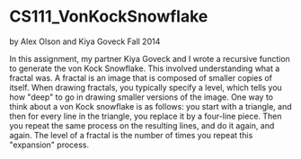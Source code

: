# CS111_VonKockSnowflake

by Alex Olson and Kiya Goveck
Fall 2014

In this assignment, my partner Kiya Goveck and I wrote a recursive function to generate the von Kock Snowflake. This involved understanding what a fractal was. A fractal is an image that is composed of smaller copies of itself. When drawing fractals, you typically specify a level, which tells you how "deep" to go in drawing smaller versions of the image. One way to think about a von Kock snowflake is as follows: you start with a triangle, and then for every line in the triangle, you replace it by a four-line piece. Then you repeat the same process on the resulting lines, and do it again, and again. The level of a fractal is the number of times you repeat this "expansion" process. 


